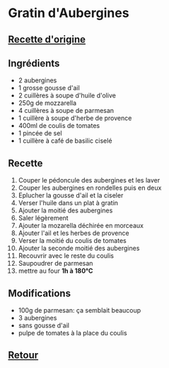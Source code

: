 # Gratin d'Aubergines
## [Recette d'origine](https://www.papillesetpupilles.fr/2021/08/gratin-daubergines-mozzarella-sauce-tomate-et-parmesan.html/)

## Ingrédients
- 2 aubergines
- 1 grosse gousse d'ail
- 2 cuillères à soupe d'huile d'olive
- 250g de mozzarella
- 4 cuillères à soupe de parmesan
- 1 cuillère à soupe d'herbe de provence
- 400ml de coulis de tomates
- 1 pincée de sel
- 1 cuillère à café de basilic ciselé

## Recette
1. Couper le pédoncule des aubergines et les laver
1. Couper les aubergines en rondelles puis en deux
1. Eplucher la gousse d'ail et la ciseler
1. Verser l'huile dans un plat à gratin
1. Ajouter la moitié des aubergines
1. Saler légèrement
1. Ajouter la mozarella déchirée en morceaux
1. Ajouter l'ail et les herbes de provence
1. Verser la moitié du coulis de tomates
1. Ajouter la seconde moitié des aubergines
1. Recouvrir avec le reste du coulis
1. Saupoudrer de parmesan
1. mettre au four **1h à 180°C**

## Modifications
- 100g de parmesan: ça semblait beaucoup
- 3 aubergines
- sans gousse d'ail
- pulpe de tomates à la place du coulis



## [Retour](./)
